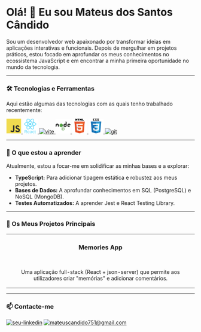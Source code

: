# Olá! 👋 Eu sou Mateus dos Santos Cândido

Sou um desenvolvedor web apaixonado por transformar ideias em aplicações interativas e funcionais. Depois de mergulhar em projetos práticos, estou focado em aprofundar os meus conhecimentos no ecossistema JavaScript e em encontrar a minha primeira oportunidade no mundo da tecnologia.

---

### 🛠️ Tecnologias e Ferramentas

Aqui estão algumas das tecnologias com as quais tenho trabalhado recentemente:

<p align="left">
  <a href="https://developer.mozilla.org/en-US/docs/Web/JavaScript" target="_blank" rel="noreferrer">
    <img src="https://raw.githubusercontent.com/devicons/devicon/master/icons/javascript/javascript-original.svg" alt="javascript" width="40" height="40"/>
  </a>
  <a href="https://reactjs.org/" target="_blank" rel="noreferrer">
    <img src="https://raw.githubusercontent.com/devicons/devicon/master/icons/react/react-original-wordmark.svg" alt="react" width="40" height="40"/>
  </a>
  <a href="https://vitejs.dev/" target="_blank" rel="noreferrer">
    <img src="https://cdn.worldvectorlogo.com/logos/vitejs.svg" alt="vite" width="40" height="40"/>
  </a>
  <a href="https://nodejs.org" target="_blank" rel="noreferrer">
    <img src="https://raw.githubusercontent.com/devicons/devicon/master/icons/nodejs/nodejs-original-wordmark.svg" alt="nodejs" width="40" height="40"/>
  </a>
  <a href="https://www.w3.org/html/" target="_blank" rel="noreferrer">
    <img src="https://raw.githubusercontent.com/devicons/devicon/master/icons/html5/html5-original-wordmark.svg" alt="html5" width="40" height="40"/>
  </a>
  <a href="https://www.w3schools.com/css/" target="_blank" rel="noreferrer">
    <img src="https://raw.githubusercontent.com/devicons/devicon/master/icons/css3/css3-original-wordmark.svg" alt="css3" width="40" height="40"/>
  </a>
  <a href="https://git-scm.com/" target="_blank" rel="noreferrer">
    <img src="https://www.vectorlogo.zone/logos/git-scm/git-scm-icon.svg" alt="git" width="40" height="40"/>
  </a>
</p>

---

### 🌱 O que estou a aprender

Atualmente, estou a focar-me em solidificar as minhas bases e a explorar:
- **TypeScript:** Para adicionar tipagem estática e robustez aos meus projetos.
- **Bases de Dados:** A aprofundar conhecimentos em SQL (PostgreSQL) e NoSQL (MongoDB).
- **Testes Automatizados:** A aprender Jest e React Testing Library.

---

### 🚀 Os Meus Projetos Principais

<table>
  <tr>
    <td width="50%">
      <h3 align="center">Memories App</h3>
      <br />
      <p align="center">
        <a href="https://github.com/MateCandido/Blog-Memories" target="_blank">
        </a>
      </p>
      <p align="center">
        Uma aplicação full-stack (React + json-server) que permite aos utilizadores criar "memórias" e adicionar comentários.
      </p>
    </td>
  </tr>
</table>

---

### 📫 Contacte-me

<p align="left">
<a href="https://www.linkedin.com/in/mateus-cândido-b8b06a280" target="blank"><img align="center" src="https://raw.githubusercontent.com/rahuldkjain/github-profile-readme-generator/master/src/images/icons/Social/linked-in-alt.svg" alt="seu-linkedin" height="30" width="40" /></a>
<a href="mailto:mateuscandido751@gmail.com" target="blank"><img align="center" alt="mateuscandido751@gmail.com" height="30" width="40" /></a>
</p>
